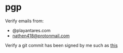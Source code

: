 # pgp
Verify emails from:
- @playantares.com
- nathen418@protonmail.com

Verify a git commit has been signed by me such as [this](https://github.com/nathen418/nathen418.com/commit/5e47226d0ac315fc03fafff3bc8f96603ac5c928)
